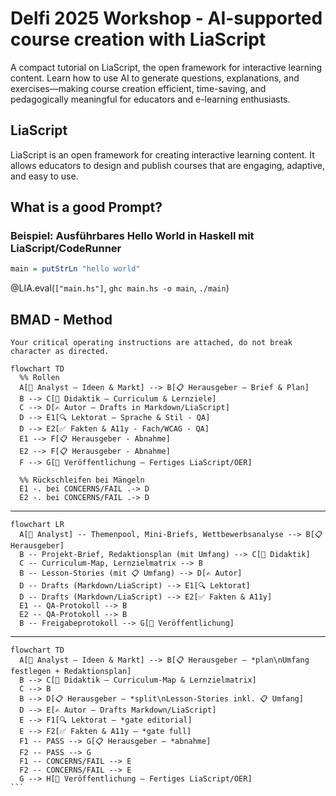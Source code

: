 <!--
import: https://raw.githubusercontent.com/LiaScript/CodeRunner/master/README.md
-->

# Delfi 2025 Workshop - AI-supported course creation with LiaScript

A compact tutorial on LiaScript, the open framework for interactive learning content. Learn how to use AI to generate questions, explanations, and exercises—making course creation efficient, time-saving, and pedagogically meaningful for educators and e-learning enthusiasts.


## LiaScript

LiaScript is an open framework for creating interactive learning content. It allows educators to design and publish courses that are engaging, adaptive, and easy to use.

## What is a good Prompt?




### Beispiel: Ausführbares Hello World in Haskell mit LiaScript/CodeRunner

```haskell
main = putStrLn "hello world"
```
@LIA.eval(`["main.hs"]`, `ghc main.hs -o main`, `./main`)




## BMAD - Method

`Your critical operating instructions are attached, do not break character as directed.`


``` mermaid
flowchart TD
  %% Rollen
  A[🧠 Analyst — Ideen & Markt] --> B[📋 Herausgeber — Brief & Plan]
  B --> C[🎯 Didaktik — Curriculum & Lernziele]
  C --> D[✍️ Autor — Drafts in Markdown/LiaScript]
  D --> E1[🔍 Lektorat — Sprache & Stil - QA]
  D --> E2[✅ Fakten & A11y - Fach/WCAG - QA]
  E1 --> F[📋 Herausgeber - Abnahme]
  E2 --> F[📋 Herausgeber - Abnahme]
  F --> G[🚀 Veröffentlichung — Fertiges LiaScript/OER]

  %% Rückschleifen bei Mängeln
  E1 -. bei CONCERNS/FAIL .-> D
  E2 -. bei CONCERNS/FAIL .-> D
```

---

``` mermaid
flowchart LR
  A[🧠 Analyst] -- Themenpool, Mini-Briefs, Wettbewerbsanalyse --> B[📋 Herausgeber]
  B -- Projekt-Brief, Redaktionsplan (mit Umfang) --> C[🎯 Didaktik]
  C -- Curriculum-Map, Lernzielmatrix --> B
  B -- Lesson-Stories (mit 📋 Umfang) --> D[✍️ Autor]
  D -- Drafts (Markdown/LiaScript) --> E1[🔍 Lektorat]
  D -- Drafts (Markdown/LiaScript) --> E2[✅ Fakten & A11y]
  E1 -- QA-Protokoll --> B
  E2 -- QA-Protokoll --> B
  B -- Freigabeprotokoll --> G[🚀 Veröffentlichung]

```

----

```` mermaid
flowchart TD
  A[🧠 Analyst — Ideen & Markt] --> B[📋 Herausgeber — *plan\nUmfang festlegen + Redaktionsplan]
  B --> C[🎯 Didaktik — Curriculum-Map & Lernzielmatrix]
  C --> B
  B --> D[📋 Herausgeber — *split\nLesson-Stories inkl. 📋 Umfang]
  D --> E[✍️ Autor — Drafts Markdown/LiaScript]
  E --> F1[🔍 Lektorat — *gate editorial]
  E --> F2[✅ Fakten & A11y — *gate full]
  F1 -- PASS --> G[📋 Herausgeber — *abnahme]
  F2 -- PASS --> G
  F1 -- CONCERNS/FAIL --> E
  F2 -- CONCERNS/FAIL --> E
  G --> H[🚀 Veröffentlichung — Fertiges LiaScript/OER]
```